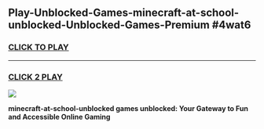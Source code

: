
## Play-Unblocked-Games-minecraft-at-school-unblocked-Unblocked-Games-Premium #4wat6
<h3>
<a href="https://premium.freeplayer.one?title=minecraft-at-school-unblocked&ref=12M">CLICK TO PLAY</a></h3>
<hr>

<h3>
<a href="https://premium.freeplayer.one?title=minecraft-at-school-unblocked&ref=12M">CLICK 2 PLAY</a>
  
</h3>

<a href="https://premium.freeplayer.one?title=minecraft-at-school-unblocked&ref=12M"><img src="https://clearcache.store/games.png"></a>


**minecraft-at-school-unblocked games unblocked: Your Gateway to Fun and Accessible Online Gaming**
